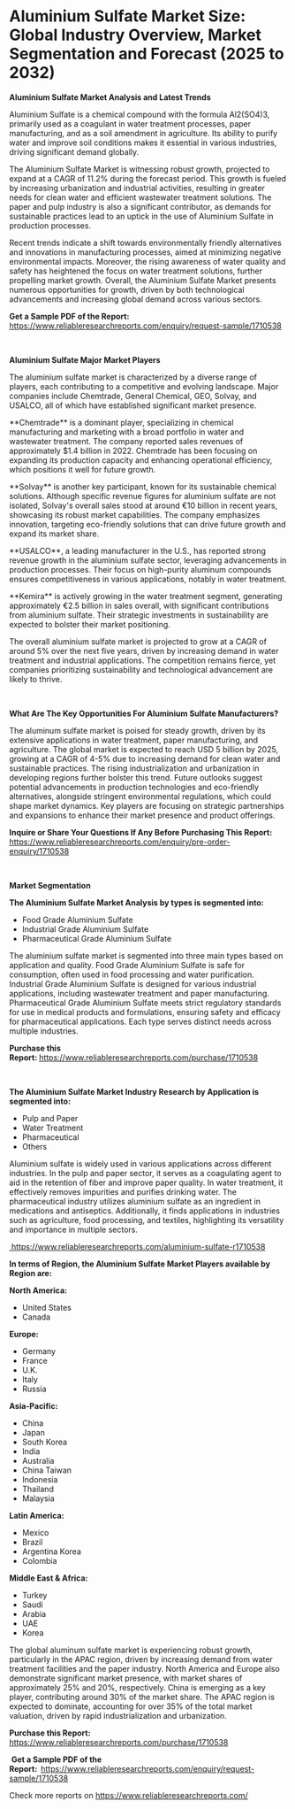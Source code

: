 <p><h1>Aluminium Sulfate Market Size: Global Industry Overview, Market Segmentation and Forecast (2025 to 2032)</h1></p><p><strong>Aluminium Sulfate Market Analysis and Latest Trends</strong></p>
<p><p>Aluminium Sulfate is a chemical compound with the formula Al2(SO4)3, primarily used as a coagulant in water treatment processes, paper manufacturing, and as a soil amendment in agriculture. Its ability to purify water and improve soil conditions makes it essential in various industries, driving significant demand globally.</p><p>The Aluminium Sulfate Market is witnessing robust growth, projected to expand at a CAGR of 11.2% during the forecast period. This growth is fueled by increasing urbanization and industrial activities, resulting in greater needs for clean water and efficient wastewater treatment solutions. The paper and pulp industry is also a significant contributor, as demands for sustainable practices lead to an uptick in the use of Aluminium Sulfate in production processes.</p><p>Recent trends indicate a shift towards environmentally friendly alternatives and innovations in manufacturing processes, aimed at minimizing negative environmental impacts. Moreover, the rising awareness of water quality and safety has heightened the focus on water treatment solutions, further propelling market growth. Overall, the Aluminium Sulfate Market presents numerous opportunities for growth, driven by both technological advancements and increasing global demand across various sectors.</p></p>
<p><strong>Get a Sample PDF of the Report:&nbsp;</strong> <a href="https://www.reliableresearchreports.com/enquiry/request-sample/1710538?utm_campaign=2797&utm_medium=2&utm_source=Github&utm_content=ia&utm_term=01042025&utm_id=aluminium-sulfate">https://www.reliableresearchreports.com/enquiry/request-sample/1710538</a></p>
<p>&nbsp;</p>
<p><strong>Aluminium Sulfate Major Market Players</strong></p>
<p><p>The aluminium sulfate market is characterized by a diverse range of players, each contributing to a competitive and evolving landscape. Major companies include Chemtrade, General Chemical, GEO, Solvay, and USALCO, all of which have established significant market presence.</p><p>**Chemtrade** is a dominant player, specializing in chemical manufacturing and marketing with a broad portfolio in water and wastewater treatment. The company reported sales revenues of approximately $1.4 billion in 2022. Chemtrade has been focusing on expanding its production capacity and enhancing operational efficiency, which positions it well for future growth.</p><p>**Solvay** is another key participant, known for its sustainable chemical solutions. Although specific revenue figures for aluminium sulfate are not isolated, Solvay's overall sales stood at around €10 billion in recent years, showcasing its robust market capabilities. The company emphasizes innovation, targeting eco-friendly solutions that can drive future growth and expand its market share.</p><p>**USALCO**, a leading manufacturer in the U.S., has reported strong revenue growth in the aluminium sulfate sector, leveraging advancements in production processes. Their focus on high-purity aluminum compounds ensures competitiveness in various applications, notably in water treatment.</p><p>**Kemira** is actively growing in the water treatment segment, generating approximately €2.5 billion in sales overall, with significant contributions from aluminium sulfate. Their strategic investments in sustainability are expected to bolster their market positioning.</p><p>The overall aluminium sulfate market is projected to grow at a CAGR of around 5% over the next five years, driven by increasing demand in water treatment and industrial applications. The competition remains fierce, yet companies prioritizing sustainability and technological advancement are likely to thrive.</p></p>
<p>&nbsp;</p>
<p><strong>What Are The Key Opportunities For Aluminium Sulfate Manufacturers?</strong></p>
<p><p>The aluminum sulfate market is poised for steady growth, driven by its extensive applications in water treatment, paper manufacturing, and agriculture. The global market is expected to reach USD 5 billion by 2025, growing at a CAGR of 4-5% due to increasing demand for clean water and sustainable practices. The rising industrialization and urbanization in developing regions further bolster this trend. Future outlooks suggest potential advancements in production technologies and eco-friendly alternatives, alongside stringent environmental regulations, which could shape market dynamics. Key players are focusing on strategic partnerships and expansions to enhance their market presence and product offerings.</p></p>
<p><strong>Inquire or Share Your Questions If Any Before Purchasing This Report:</strong> <a href="https://www.reliableresearchreports.com/enquiry/pre-order-enquiry/1710538?utm_campaign=2797&utm_medium=2&utm_source=Github&utm_content=ia&utm_term=01042025&utm_id=aluminium-sulfate">https://www.reliableresearchreports.com/enquiry/pre-order-enquiry/1710538</a></p>
<p>&nbsp;</p>
<p><strong>Market Segmentation</strong></p>
<p><strong>The Aluminium Sulfate Market Analysis by types is segmented into:</strong></p>
<p><ul><li>Food Grade Aluminium Sulfate</li><li>Industrial Grade Aluminium Sulfate</li><li>Pharmaceutical Grade Aluminium Sulfate</li></ul></p>
<p><p>The aluminium sulfate market is segmented into three main types based on application and quality. Food Grade Aluminium Sulfate is safe for consumption, often used in food processing and water purification. Industrial Grade Aluminium Sulfate is designed for various industrial applications, including wastewater treatment and paper manufacturing. Pharmaceutical Grade Aluminium Sulfate meets strict regulatory standards for use in medical products and formulations, ensuring safety and efficacy for pharmaceutical applications. Each type serves distinct needs across multiple industries.</p></p>
<p><strong>Purchase this Report:&nbsp;</strong><a href="https://www.reliableresearchreports.com/purchase/1710538?utm_campaign=2797&utm_medium=2&utm_source=Github&utm_content=ia&utm_term=01042025&utm_id=aluminium-sulfate">https://www.reliableresearchreports.com/purchase/1710538</a></p>
<p>&nbsp;</p>
<p><strong>The Aluminium Sulfate Market Industry Research by Application is segmented into:</strong></p>
<p><ul><li>Pulp and Paper</li><li>Water Treatment</li><li>Pharmaceutical</li><li>Others</li></ul></p>
<p><p>Aluminium sulfate is widely used in various applications across different industries. In the pulp and paper sector, it serves as a coagulating agent to aid in the retention of fiber and improve paper quality. In water treatment, it effectively removes impurities and purifies drinking water. The pharmaceutical industry utilizes aluminium sulfate as an ingredient in medications and antiseptics. Additionally, it finds applications in industries such as agriculture, food processing, and textiles, highlighting its versatility and importance in multiple sectors.</p></p>
<p><a href="https://www.reliableresearchreports.com/aluminium-sulfate-r1710538?utm_campaign=2797&utm_medium=2&utm_source=Github&utm_content=ia&utm_term=01042025&utm_id=aluminium-sulfate">&nbsp;https://www.reliableresearchreports.com/aluminium-sulfate-r1710538</a></p>
<p><strong>In terms of Region, the Aluminium Sulfate Market Players available by Region are:</strong></p>
<p>
    <p> <strong> North America: </strong>
        <ul>
            <li>United States</li>
            <li>Canada</li>
        </ul>
        </p> 
    <p> <strong> Europe: </strong>
        <ul>
            <li>Germany</li>
            <li>France</li>
            <li>U.K.</li>
            <li>Italy</li>
            <li>Russia</li>
        </ul>
        </p> 
    <p> <strong> Asia-Pacific: </strong>
        <ul>
            <li>China</li>
            <li>Japan</li>
            <li>South Korea</li>
            <li>India</li>
            <li>Australia</li>
            <li>China Taiwan</li>
            <li>Indonesia</li>
            <li>Thailand</li>
            <li>Malaysia</li>
        </ul>
        </p> 
    <p> <strong> Latin America: </strong>
        <ul>
            <li>Mexico</li>
            <li>Brazil</li>
            <li>Argentina Korea</li>
            <li>Colombia</li>
        </ul>
        </p> 
    <p> <strong> Middle East & Africa: </strong>
        <ul>
            <li>Turkey</li>
            <li>Saudi</li>
            <li>Arabia</li>
            <li>UAE</li>
            <li>Korea</li>
        </ul>
    </p>
    </p>
<p><p>The global aluminum sulfate market is experiencing robust growth, particularly in the APAC region, driven by increasing demand from water treatment facilities and the paper industry. North America and Europe also demonstrate significant market presence, with market shares of approximately 25% and 20%, respectively. China is emerging as a key player, contributing around 30% of the market share. The APAC region is expected to dominate, accounting for over 35% of the total market valuation, driven by rapid industrialization and urbanization.</p></p>
<p><strong>Purchase this Report: </strong><a href="https://www.reliableresearchreports.com/purchase/1710538?utm_campaign=2797&utm_medium=2&utm_source=Github&utm_content=ia&utm_term=01042025&utm_id=aluminium-sulfate">https://www.reliableresearchreports.com/purchase/1710538</a></p>
<p>&nbsp;<strong>Get a Sample PDF of the Report:&nbsp;&nbsp;</strong><a href="https://www.reliableresearchreports.com/enquiry/request-sample/1710538?utm_campaign=2797&utm_medium=2&utm_source=Github&utm_content=ia&utm_term=01042025&utm_id=aluminium-sulfate">https://www.reliableresearchreports.com/enquiry/request-sample/1710538</a></p>
<p><strong></strong></p>
<p>Check more reports on <a href="https://www.reliableresearchreports.com/?utm_campaign=2797&utm_medium=2&utm_source=Github&utm_content=ia&utm_term=01042025&utm_id=aluminium-sulfate">https://www.reliableresearchreports.com/</a></p>